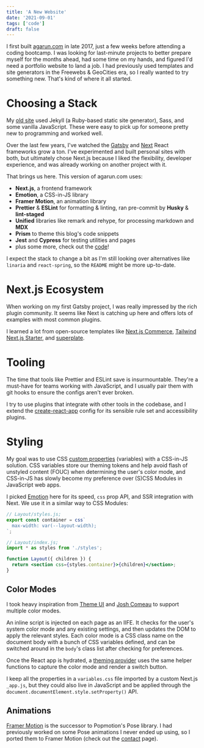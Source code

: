 ```yaml
---
title: 'A New Website'
date: '2021-09-01'
tags: ['code']
draft: false
---
```


I first built [agarun.com](https://agarun.com) in late 2017, just a few weeks before attending a coding bootcamp. I was looking for last-minute projects to better prepare myself for the months ahead, had some time on my hands, and figured I'd need a portfolio website to land a job. I had previously used templates and site generators in the Freewebs & GeoCities era, so I really wanted to try something new. That's kind of where it all started.

# Choosing a Stack

My [old site](https://github.com/agarun/agarun.github.io) used Jekyll (a Ruby-based static site generator), Sass, and some vanilla JavaScript. These were easy to pick up for someone pretty new to programming and worked well.

Over the last few years, I've watched the [Gatsby](https://www.gatsbyjs.com/) and [Next](https://nextjs.org/) React frameworks grow a ton. I've experimented and built personal sites with both, but ultimately chose Next.js because I liked the flexibility, developer experience, and was already working on another project with it.

That brings us here. This version of agarun.com uses:

- **Next.js**, a frontend framework
- **Emotion**, a CSS-in-JS library
- **Framer Motion**, an animation library
- **Prettier** & **ESLint** for formatting & linting, ran pre-commit by **Husky** & **lint-staged**
- **Unified** libraries like remark and rehype, for processing markdown and **MDX**
- **Prism** to theme this blog's code snippets
- **Jest** and **Cypress** for testing utilities and pages
- plus some more, check out the [code](https://github.com/agarun/agarun.com)!

I expect the stack to change a bit as I'm still looking over alternatives like `linaria` and `react-spring`, so the `README` might be more up-to-date.

# Next.js Ecosystem

When working on my first Gatsby project, I was really impressed by the rich plugin community. It seems like Next is catching up here and offers lots of examples with most common plugins.

I learned a lot from open-source templates like [Next.js Commerce](https://github.com/vercel/commerce), [Tailwind Next.js Starter](https://github.com/timlrx/tailwind-nextjs-starter-blog/), and [superplate](https://github.com/pankod/superplate).

# Tooling

The time that tools like Prettier and ESLint save is insurmountable. They're a must-have for teams working with JavaScript, and I usually pair them with git hooks to ensure the configs aren't ever broken.

I try to use plugins that integrate with other tools in the codebase, and I extend the [create-react-app](https://www.npmjs.com/package/eslint-config-react-app) config for its sensible rule set and accessibility plugins.

# Styling

My goal was to use CSS [custom properties](https://developer.mozilla.org/en-US/docs/Web/CSS/Using_CSS_custom_properties) (variables) with a CSS-in-JS solution. CSS variables store our theming tokens and help avoid flash of unstyled content (FOUC) when determining the user's color mode, and CSS-in-JS has slowly become my preference over (S)CSS Modules in JavaScript web apps.

I picked [Emotion](https://emotion.sh/docs/introduction) here for its speed, `css` prop API, and SSR integration with Next. We use it in a similar way to CSS Modules:

```jsx
// Layout/styles.js;
export const container = css`
  max-width: var(--layout-width);
`;

// Layout/index.js;
import * as styles from './styles';

function Layout({ children }) {
  return <section css={styles.container}>{children}</section>;
}
```

## Color Modes

I took heavy inspiration from [Theme UI](https://theme-ui.com/) and [Josh Comeau](https://www.joshwcomeau.com/react/dark-mode/) to support multiple color modes.

An inline script is injected on each page as an IIFE. It checks for the user's system color mode and any existing settings, and then updates the DOM to apply the relevant styles. Each color mode is a CSS class name on the document body with a bunch of CSS variables defined, and can be switched around in the `body`'s class list after checking for preferences.

Once the React app is hydrated, a [theming provider](https://github.com/agarun/agarun.com/blob/main/components/ThemeProvider.js) uses the same helper functions to capture the color mode and render a switch button.

I keep all the properties in a `variables.css` file imported by a custom Next.js `_app.js`, but they could also live in JavaScript and be applied through the `document.documentElement.style.setProperty()` API.

## Animations

[Framer Motion](framer-motion) is the successor to Popmotion's Pose library. I had previously worked on some Pose animations I never ended up using, so I ported them to Framer Motion (check out the [contact](https://agarun.com/contact) page).
